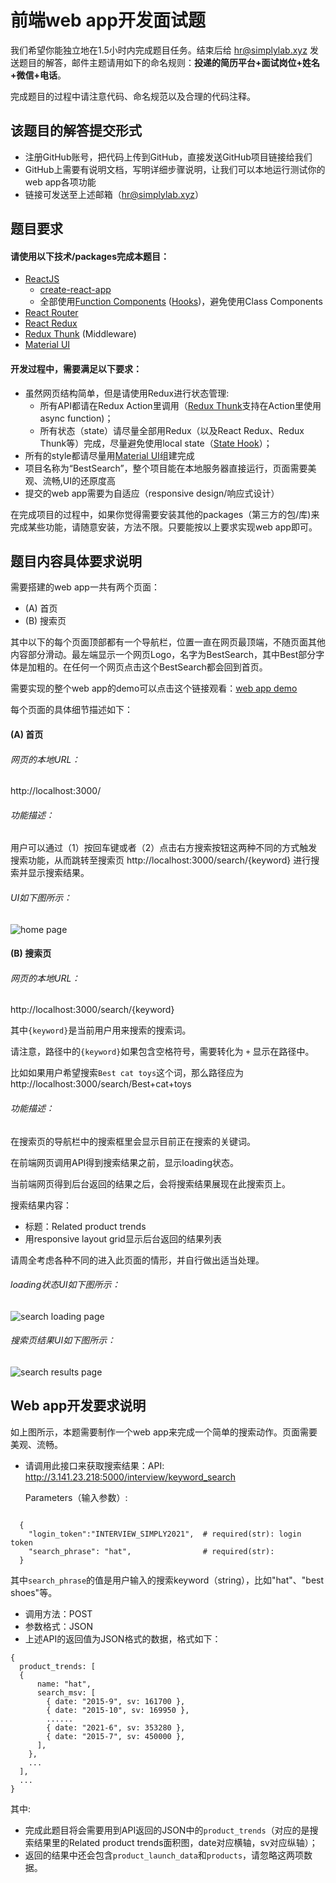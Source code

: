 # 前端web app开发面试题

我们希望你能独立地在1.5小时内完成题目任务。结束后给 hr@simplylab.xyz 发送题目的解答，邮件主题请用如下的命名规则：**投递的简历平台+面试岗位+姓名+微信+电话**。

完成题目的过程中请注意代码、命名规范以及合理的代码注释。

## 该题目的解答提交形式

- 注册GitHub账号，把代码上传到GitHub，直接发送GitHub项目链接给我们
- GitHub上需要有说明文档，写明详细步骤说明，让我们可以本地运行测试你的web app各项功能
- 链接可发送至上述邮箱（hr@simplylab.xyz）

## 题目要求

#### 请使用以下技术/packages完成本题目：
- [ReactJS](https://www.react.org/) 
  - [create-react-app](https://reactjs.org/docs/create-a-new-react-app.html)
  - 全部使用[Function Components](https://reactjs.org/docs/components-and-props.html) ([Hooks](https://reactjs.org/docs/hooks-intro.html))，避免使用Class Components
- [React Router](https://reactrouter.com/web/guides/quick-start)
- [React Redux](https://react-redux.js.org/)
- [Redux Thunk](https://redux.js.org/tutorials/fundamentals/part-6-async-logic#using-the-redux-thunk-middleware) (Middleware)
- [Material UI](https://material-ui.com/)

#### 开发过程中，需要满足以下要求：
- 虽然网页结构简单，但是请使用Redux进行状态管理:
  - 所有API都请在Redux Action里调用（[Redux Thunk](https://redux.js.org/tutorials/fundamentals/part-6-async-logic#using-the-redux-thunk-middleware)支持在Action里使用async function)；
  - 所有状态（state）请尽量全部用Redux（以及React Redux、Redux Thunk等）完成，尽量避免使用local state（[State Hook](https://reactjs.org/docs/hooks-state.html)）；
- 所有的style都请尽量用[Material UI](https://material-ui.com/)组建完成
- 项目名称为“BestSearch”，整个项目能在本地服务器直接运行，页面需要美观、流畅,UI的还原度高
- 提交的web app需要为自适应（responsive design/响应式设计）

在完成项目的过程中，如果你觉得需要安装其他的packages（第三方的包/库)来完成某些功能，请随意安装，方法不限。只要能按以上要求实现web app即可。

## 题目内容具体要求说明

需要搭建的web app一共有两个页面：
- (A) 首页
- (B) 搜索页

其中以下的每个页面顶部都有一个导航栏，位置一直在网页最顶端，不随页面其他内容部分滑动。最左端显示一个网页Logo，名字为BestSearch，其中Best部分字体是加粗的。在任何一个网页点击这个BestSearch都会回到首页。

需要实现的整个web app的demo可以点击这个链接观看：[web app demo](https://preinterview.s3.us-west-2.amazonaws.com/demo.mov)

每个页面的具体细节描述如下：

#### (A) 首页

###### 网页的本地URL：
http://localhost:3000/

###### 功能描述：
用户可以通过（1）按回车键或者（2）点击右方搜索按钮这两种不同的方式触发搜索功能，从而跳转至搜索页 http://localhost:3000/search/{keyword} 进行搜索并显示搜索结果。

###### UI如下图所示：

![home page](https://preinterview.s3.us-west-2.amazonaws.com/preinterview-frontend-1.png?raw=true)


#### (B) 搜索页

###### 网页的本地URL：
http://localhost:3000/search/{keyword}

其中`{keyword}`是当前用户用来搜索的搜索词。

请注意，路径中的`{keyword}`如果包含空格符号，需要转化为 `+` 显示在路径中。

比如如果用户希望搜索`Best cat toys`这个词，那么路径应为 http://localhost:3000/search/Best+cat+toys

###### 功能描述：
在搜索页的导航栏中的搜索框里会显示目前正在搜索的关键词。

在前端网页调用API得到搜索结果之前，显示loading状态。

当前端网页得到后台返回的结果之后，会将搜索结果展现在此搜索页上。

搜索结果内容：
- 标题：Related product trends
- 用responsive layout grid显示后台返回的结果列表

请周全考虑各种不同的进入此页面的情形，并自行做出适当处理。

###### loading状态UI如下图所示：

![search loading page](https://preinterview.s3.us-west-2.amazonaws.com/web_app_search_loading.png?raw=true)

###### 搜索页结果UI如下图所示：

![search results page](https://preinterview.s3.us-west-2.amazonaws.com/web_app_search_results.png?raw=true)

## Web app开发要求说明

如上图所示，本题需要制作一个web app来完成一个简单的搜索动作。页面需要美观、流畅。

- 请调用此接口来获取搜索结果：API: http://3.141.23.218:5000/interview/keyword_search
  
  Parameters（输入参数）: 
```
  
  {
    "login_token":"INTERVIEW_SIMPLY2021",  # required(str): login token
    "search_phrase": "hat",                # required(str):
  }
```
其中`search_phrase`的值是用户输入的搜索keyword（string），比如"hat"、"best shoes"等。
- 调用方法：POST
- 参数格式：JSON
- 上述API的返回值为JSON格式的数据，格式如下：

```
{
  product_trends: [ 
  {
      name: "hat",
      search_msv: [
        { date: "2015-9", sv: 161700 },
        { date: "2015-10", sv: 169950 },
        ......
        { date: "2021-6", sv: 353280 },
        { date: "2015-7", sv: 450000 },
      ],
    },
    ...
  ],
  ...
}
```

其中:
- 完成此题目将会需要用到API返回的JSON中的`product_trends`（对应的是搜索结果里的Related product trends面积图，date对应横轴，sv对应纵轴）；
- 返回的结果中还会包含`product_launch_data`和`products`，请忽略这两项数据。
